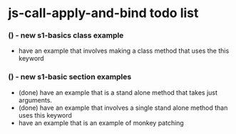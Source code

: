 # js-call-apply-and-bind todo list

### () - new s1-basics class example
* have an example that involves making a class method that uses the this keyword

### () - new s1-basic section examples
* (done) have an example that is a stand alone method that takes just arguments.
* (done) have an example that involves a single stand alone method than uses this keyword
* have an example that is an example of monkey patching
